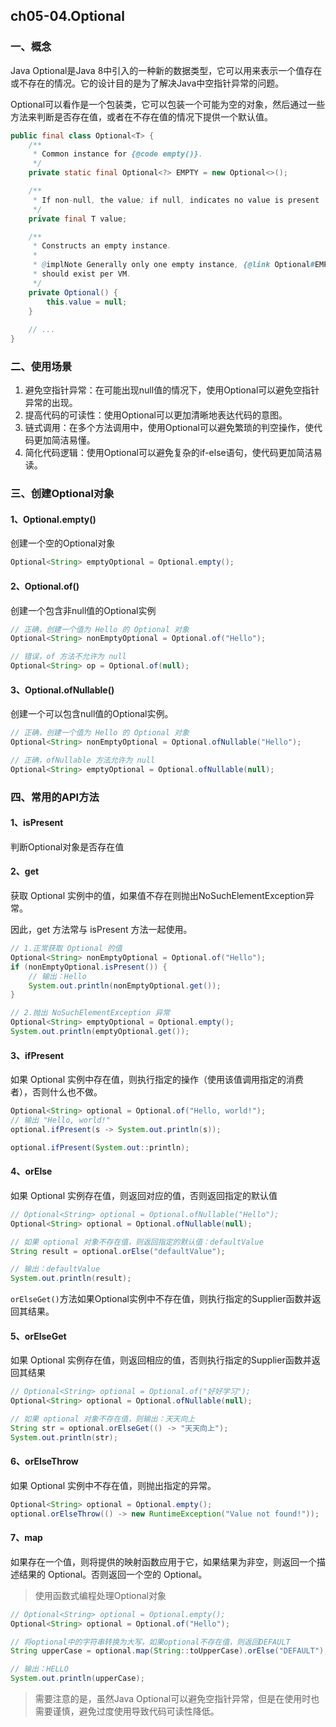 ## ch05-04.Optional

### 一、概念

Java Optional是Java 8中引入的一种新的数据类型，它可以用来表示一个值存在或不存在的情况。它的设计目的是为了解决Java中空指针异常的问题。

Optional可以看作是一个包装类，它可以包装一个可能为空的对象，然后通过一些方法来判断是否存在值，或者在不存在值的情况下提供一个默认值。

```java
public final class Optional<T> {
    /**
     * Common instance for {@code empty()}.
     */
    private static final Optional<?> EMPTY = new Optional<>();

    /**
     * If non-null, the value; if null, indicates no value is present
     */
    private final T value;

    /**
     * Constructs an empty instance.
     *
     * @implNote Generally only one empty instance, {@link Optional#EMPTY},
     * should exist per VM.
     */
    private Optional() {
        this.value = null;
    }
  	
  	// ...
}
```



### 二、使用场景

1. 避免空指针异常：在可能出现null值的情况下，使用Optional可以避免空指针异常的出现。
2. 提高代码的可读性：使用Optional可以更加清晰地表达代码的意图。
3. 链式调用：在多个方法调用中，使用Optional可以避免繁琐的判空操作，使代码更加简洁易懂。
4. 简化代码逻辑：使用Optional可以避免复杂的if-else语句，使代码更加简洁易读。



### 三、创建Optional对象

#### 1、Optional.empty()

创建一个空的Optional对象

```java
Optional<String> emptyOptional = Optional.empty(); 
```



#### 2、Optional.of()

创建一个包含非null值的Optional实例

```java
// 正确，创建一个值为 Hello 的 Optional 对象
Optional<String> nonEmptyOptional = Optional.of("Hello"); 

// 错误，of 方法不允许为 null
Optional<String> op = Optional.of(null);
```



#### 3、Optional.ofNullable()

创建一个可以包含null值的Optional实例。

```java
// 正确，创建一个值为 Hello 的 Optional 对象
Optional<String> nonEmptyOptional = Optional.ofNullable("Hello"); 

// 正确，ofNullable 方法允许为 null
Optional<String> emptyOptional = Optional.ofNullable(null); 
```



### 四、常用的API方法

#### 1、isPresent

判断Optional对象是否存在值



#### 2、get

获取 Optional 实例中的值，如果值不存在则抛出NoSuchElementException异常。

因此，get 方法常与 isPresent 方法一起使用。

```java
// 1.正常获取 Optional 的值
Optional<String> nonEmptyOptional = Optional.of("Hello"); 
if (nonEmptyOptional.isPresent()) {
  	// 输出：Hello
    System.out.println(nonEmptyOptional.get()); 
}

// 2.抛出 NoSuchElementException 异常
Optional<String> emptyOptional = Optional.empty(); 
System.out.println(emptyOptional.get()); 
```



#### 3、ifPresent

如果 Optional 实例中存在值，则执行指定的操作（使用该值调用指定的消费者），否则什么也不做。

```java
Optional<String> optional = Optional.of("Hello, world!");
// 输出 "Hello, world!"
optional.ifPresent(s -> System.out.println(s)); 

optional.ifPresent(System.out::println);
```



#### 4、orElse

如果 Optional 实例存在值，则返回对应的值，否则返回指定的默认值

```java
// Optional<String> optional = Optional.ofNullable("Hello"); 
Optional<String> optional = Optional.ofNullable(null); 

// 如果 optional 对象不存在值，则返回指定的默认值：defaultValue
String result = optional.orElse("defaultValue"); 

// 输出：defaultValue
System.out.println(result); 
```



`orElseGet()`方法如果Optional实例中不存在值，则执行指定的Supplier函数并返回其结果。

#### 5、orElseGet

如果 Optional 实例存在值，则返回相应的值，否则执行指定的Supplier函数并返回其结果

```java
// Optional<String> optional = Optional.of("好好学习");
Optional<String> optional = Optional.ofNullable(null);

// 如果 optional 对象不存在值，则输出：天天向上
String str = optional.orElseGet(() -> "天天向上");
System.out.println(str);
```



#### 6、orElseThrow

如果 Optional 实例中不存在值，则抛出指定的异常。

```java
Optional<String> optional = Optional.empty();
optional.orElseThrow(() -> new RuntimeException("Value not found!"));
```



#### 7、map

如果存在一个值，则将提供的映射函数应用于它，如果结果为非空，则返回一个描述结果的 Optional。否则返回一个空的 Optional。

> 使用函数式编程处理Optional对象

```java
// Optional<String> optional = Optional.empty();
Optional<String> optional = Optional.of("Hello");

// 将optional中的字符串转换为大写，如果optional不存在值，则返回DEFAULT
String upperCase = optional.map(String::toUpperCase).orElse("DEFAULT");

// 输出：HELLO
System.out.println(upperCase);
```

> 需要注意的是，虽然Java Optional可以避免空指针异常，但是在使用时也需要谨慎，避免过度使用导致代码可读性降低。

